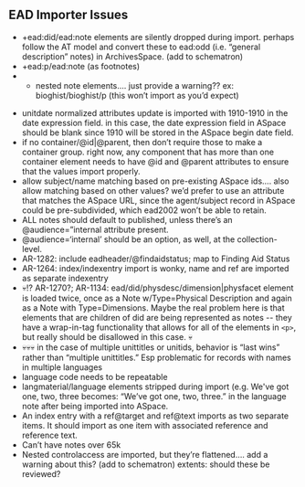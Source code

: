 EAD Importer Issues
-------------------

+ +ead:did/ead:note elements are silently dropped during import. perhaps follow the AT model and convert these to ead:odd (i.e. “general description” notes) in ArchivesSpace. (add to schematron)
+ +ead:p/ead:note (as footnotes)
+ + nested note elements….  just provide a warning??  ex:  bioghist/bioghist/p (this won’t import as you’d expect)
* unitdate normalized attributes update
<unitdate normal=”1910”/> is imported with 1910-1910 in the date expression field.  in this case, the date expression field in ASpace should be blank since 1910 will be stored in the ASpace begin date field.
* if no container/@id|@parent, then don’t require those to make a container group.  right now, any component that has more than one container element needs to have @id and @parent attributes to ensure that the values import properly.
* allow subject/name matching based on pre-existing ASpace ids….  also allow matching based on other values?  we’d prefer to use an attribute that matches the ASpace URL, since the agent/subject record in ASpace could be pre-subdivided, which ead2002 won’t be able to retain.
* ALL notes should default to published, unless there’s an @audience=”internal attribute present.
* @audience=‘internal’ should be an option, as well, at the collection-level.
* AR-1282: include eadheader/@findaidstatus; map to Finding Aid Status
* AR-1264: index/indexentry import is wonky, name and ref are imported as separate indexentry
* 💀!? AR-1270?; AR-1134: ead/did/physdesc/dimension|physfacet element is loaded twice, once as a Note w/Type=Physical Description and again as a Note with Type=Dimensions. 
Maybe the real problem here is that elements that are children of did are being represented as notes -- they have a wrap-in-tag functionality that allows for all of the elements in `<p>`, but really should be disallowed in this case. 💀
* 💀💀💀 in the case of multiple unittitles or unitids, behavior is “last wins” rather than “multiple unittitles.” Esp problematic for records with names in multiple languages
* language code needs to be repeatable 
* langmaterial/language elements stripped during import (e.g. <langmaterial> We've got <language>one</language>, <language>two</language>, <language>three</language></langmaterial>
    becomes: “We’ve got one, two, three.” in the language note after being imported into ASpace.
* An index entry with a ref@target and ref@text imports as two separate items. It should import as one item with associated reference and reference text. 
* Can’t have notes over 65k
* Nested controlaccess are imported, but they’re flattened….  add a warning about this?  (add to schematron)
extents:  should these be reviewed? 
